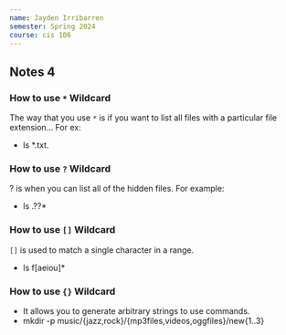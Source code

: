 ```yaml
---
name: Jayden Irribarren
semester: Spring 2024
course: cis 106
---
```


## Notes 4

### How to use `*` Wildcard
The way that you use `*` is if you want to list all files with a particular file extension... 
For ex: 
- ls *.txt.

### How to use `?` Wildcard
? is when you can list all of the hidden files.
For example:
- ls .??*

### How to use `[]` Wildcard
`[]` is used to match a single character in a range.
- ls f[aeiou]*

### How to use `{}` Wildcard
- It allows you to generate arbitrary strings to use commands.
- mkdir -p music/{jazz,rock}/{mp3files,videos,oggfiles}/new{1..3}